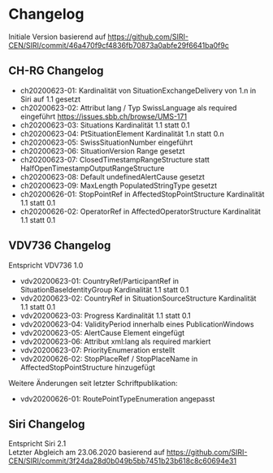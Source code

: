 # Changelog
Initiale Version basierend auf https://github.com/SIRI-CEN/SIRI/commit/46a470f9cf4836fb70873a0abfe29f6641ba0f9c

## CH-RG Changelog
- ch20200623-01: Kardinalität von SituationExchangeDelivery von 1.n in Siri auf 1.1 gesetzt 
- ch20200623-02: Attribut lang / Typ SwissLanguage als required eingeführt https://issues.sbb.ch/browse/UMS-171
- ch20200623-03: Situations Kardinalität 1.1 statt 0.1 
- ch20200623-04: PtSituationElement Kardinalität 1.n statt 0.n
- ch20200623-05: SwissSituationNumber eingeführt 
- ch20200623-06: SituationVersion Range gesetzt
- ch20200623-07: ClosedTimestampRangeStructure statt HalfOpenTimestampOutputRangeStructure
- ch20200623-08: Default undefinedAlertCause gesetzt 
- ch20200623-09: MaxLength PopulatedStringType gesetzt
- ch20200626-01: StopPointRef in AffectedStopPointStructure Kardinalität 1.1 statt 0.1
- ch20200626-02: OperatorRef in AffectedOperatorStructure Kardinalität 1.1 statt 0.1

## VDV736 Changelog
Entspricht VDV736 1.0 <br/>
- vdv20200623-01: CountryRef/ParticipantRef in SituationBaseIdentityGroup Kardinalität 1.1 statt 0.1
- vdv20200623-02: CountryRef in SituationSourceStructure Kardinalität 1.1 statt 0.1
- vdv20200623-03: Progress Kardinalität 1.1 statt 0.1
- vdv20200623-04: ValidityPeriod innerhalb eines PublicationWindows
- vdv20200623-05: AlertCause Element eingefügt
- vdv20200623-06: Attribut xml:lang als required markiert
- vdv20200623-07: PriorityEnumeration erstellt
- vdv20200626-02: StopPlaceRef / StopPlaceName in AffectedStopPointStructure hinzugefügt
               

Weitere Änderungen seit letzter Schriftpublikation:
- vdv20200626-01: RoutePointTypeEnumeration angepasst

## Siri Changelog
Entspricht Siri 2.1 <br/>
Letzter Abgleich am 23.06.2020 basierend auf https://github.com/SIRI-CEN/SIRI/commit/3f24da28d0b049b5bb7451b23b618c8c60694e31




